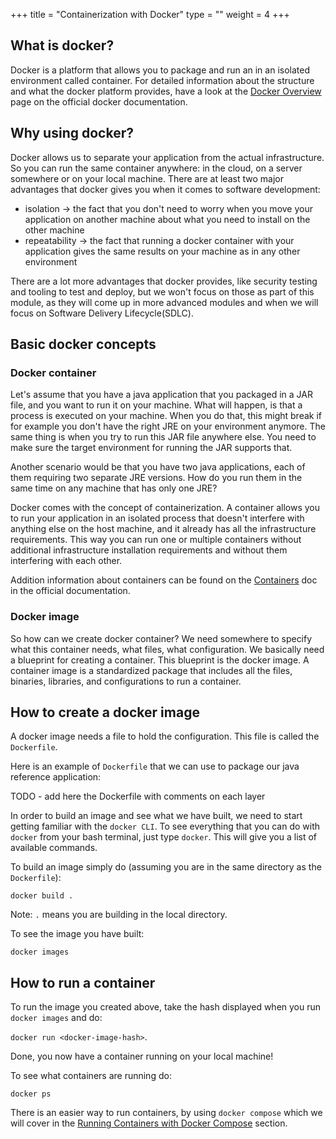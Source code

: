 +++
title = "Containerization with Docker"
type = ""
weight = 4
+++

## What is docker?

Docker is a platform that allows you to package and run an in an isolated environment called container.
For detailed information about the structure and what the docker platform provides, have a look at the [Docker Overview](https://docs.docker.com/get-started/docker-overview/)
page on the official docker documentation.

## Why using docker?

Docker allows us to separate your application from the actual infrastructure. So you can run the same container anywhere: in the cloud, on a server somewhere or on your local machine.
There are at least two major advantages that docker gives you when it comes to software development:
- isolation -> the fact that you don't need to worry when you move your application on another machine about what you need to install on the other machine
- repeatability -> the fact that running a docker container with your application gives the same results on your machine as in any other environment

There are a lot more advantages that docker provides, like security testing and tooling to test and deploy, but we won't focus on those 
as part of this module, as they will come up in more advanced modules and when we will focus on Software Delivery Lifecycle(SDLC). 

## Basic docker concepts

### Docker container

Let's assume that you have a java application that you packaged in a JAR file, and you want to run it on your machine. 
What will happen, is that a process is executed on your machine.
When you do that, this might break if for example you don't have the right JRE on your environment anymore. 
The same thing is when you try to run this JAR file anywhere else. You need to make sure the target environment for running the JAR supports that.

Another scenario would be that you have two java applications, each of them requiring two separate JRE versions. 
How do you run them in the same time on any machine that has only one JRE? 

Docker comes with the concept of containerization. 
A container allows you to run your application in an isolated process that doesn't interfere with anything else on the host machine,
and it already has all the infrastructure requirements.
This way you can run one or multiple containers without additional infrastructure installation requirements and without them interfering with each other.

Addition information about containers can be found on the [Containers](https://docs.docker.com/get-started/docker-concepts/the-basics/what-is-a-container/) doc in the official documentation.

### Docker image

So how can we create docker container? We need somewhere to specify what this container needs, what files, what configuration. 
We basically need a blueprint for creating a container.
This blueprint is the docker image.
A container image is a standardized package that includes all the files, binaries, libraries, and configurations to run a container.

## How to create a docker image

A docker image needs a file to hold the configuration. This file is called the `Dockerfile`.

Here is an example of `Dockerfile` that we can use to package our java reference application:

TODO - add here the Dockerfile with comments on each layer

In order to build an image and see what we have built, we need to start getting familiar with the `docker CLI`.
To see everything that you can do with `docker` from your bash terminal, just type `docker`. This will give you a list of available commands. 

To build an image simply do (assuming you are in the same directory as the `Dockerfile`):

`docker build .`

Note: `.` means you are building in the local directory. 

To see the image you have built:

`docker images`

## How to run a container

To run the image you created above, take the hash displayed when you run `docker images` and do:

`docker run <docker-image-hash>`. 

Done, you now have a container running on your local machine!

To see what containers are running do:

`docker ps`

There is an easier way to run containers, by using `docker compose` which we will cover in the [Running Containers with Docker Compose](5-running-containers-docker-compose) section.

